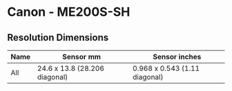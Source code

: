# Canon - ME200S-SH

## Resolution Dimensions

| Name   | Sensor mm                     | Sensor inches                 |
|--------|-------------------------------|-------------------------------|
| All    | 24.6 x 13.8 (28.206 diagonal) | 0.968 x 0.543 (1.11 diagonal) |
